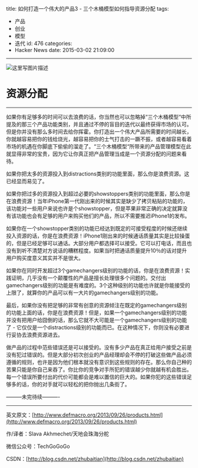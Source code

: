 title: 如何打造一个伟大的产品3 - 三个木桶模型如何指导资源分配
tags:
  - 产品
  - 创业
  - 模型
  - 迭代
id: 476
categories:
  - Hacker News
date: 2015-03-02 21:09:00
---

<div id="article_content" class="article_content">&#13;
        <div class="markdown_views">

![这里写图片描述](http://img.blog.csdn.net/20150302201422728)

# 资源分配

* * *

如果你有足够多的时间可以去浪费的话，你当然也可以忽略掉“三个木桶模型“中所提及的那三个产品功能类别，并且通过不停的盲目的迭代以最终获得市场的认可。但是你并没有那么多时间去给你挥霍。你打造出一个伟大产品所需要的时间越长，你就越容易把你的钱给烧光，越容易把你的士气打击的一蹶不振，或者越容易看着市场的机遇在你脚底下偷偷的溜走了。“三个木桶模型“所带来的产品管理模型在此就显得非常的宝贵，因为它让你真正把产品管理当成是一个资源分配的问题来看待。

如果你把太多的资源投入到distractions类别的功能里面，那么你是浪费资源。这已经显而易见了。

如果你把过多的资源投入到超过必要的showstoppers类别的功能里面，那么你是在浪费资源！当年iPhone第一代刚出来的时候其实是缺少了拷贝粘贴的功能的，该功能对一些用户来说也许是个showstopper，但是苹果非常正确的决定就算没有该功能也会有足够的用户来购买他们的产品，所以不需要推迟iPhone1的发布。

如果你在一个showstopper类别的功能已经达到既定的可接受程度的时候还继续投入资源的话，你是在浪费资源！iPhone1刚出来的时候通话质量其实是比较操蛋的，但是已经足够可以通话。大部分用户都选择可以接受。它可以打电话，而且也没有到听不清楚对方说话的糟糕程度。如果当时把通话质量提升10％的话对提升用户购买度意义其实并不是很大。

如果你在同时开发超过3个gamechangers级别的功能的话，你是在浪费资源！实践证明，几乎没有一个颠覆性的产品是擅长处理很多个问题的。交付出gamechangers级别的功能是有难度的。3个这种级别的功能也许就是你能接受的上限了，就算你的产品可以有一大片的gamechangers级别的功能。

最后，如果你没有把足够的非常有创意的资源倾注在既定的gamechangers级别的功能上面的话，你是在浪费资源！但是，如果一个gamechangers级别的功能并没有把用户给囧倒的话，那么它就不大可能是一个gamechangers级别的功能了 - 它仅仅是一个distractions级别的功能而已。在这种情况下，你则没有必要进行妥协去浪费资源进去。

做产品的过程中范些错误还是可以接受的。没有多少产品在真正给用户接受之前是没有犯过错误的。但是大部分初次创业的产品经理却会不停的打破这些做产品必须遵循的规则，也许是因为他们根本就没有意识到这些规则的存在。那么你自己种的苦果只能是你自己来吞了。你比你的竞争对手所犯的错误越少你就越有机会胜出。每一个错误所要付出的代价可能都会是难以置信的巨大的。如果你犯的这些错误足够多的话，你的对手就可以轻松的把你抛出几条街了。

———未完待续———-

* * *

英文原文：[http://www.defmacro.org/2013/09/26/products.html](http://www.defmacro.org/2013/09/26/products.html)  

作/译者：Slava Akhmechet/天地会珠海分舵  

微信公众号：TechGoGoGo  

CSDN：[http://blog.csdn.net/zhubaitian](http://blog.csdn.net/zhubaitian)
</div>&#13;
        <script type="text/javascript"><![CDATA[
            $(function () {
                $('pre.prettyprint code').each(function () {
                    var lines = $(this).text().split('n').length;
                    var $numbering = $('<ul/>').addClass('pre-numbering').hide();
                    $(this).addClass('has-numbering').parent().append($numbering);
                    for (i = 1; i <= lines; i++) {
                        $numbering.append($('<li/>').text(i));
                    };
                    $numbering.fadeIn(1700);
                });
            });
        ]]></script></div>